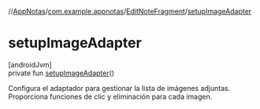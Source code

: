 //[AppNotas](../../../index.md)/[com.example.appnotas](../index.md)/[EditNoteFragment](index.md)/[setupImageAdapter](setup-image-adapter.md)

# setupImageAdapter

[androidJvm]\
private fun [setupImageAdapter](setup-image-adapter.md)()

Configura el adaptador para gestionar la lista de imágenes adjuntas. Proporciona funciones de clic y eliminación para cada imagen.
